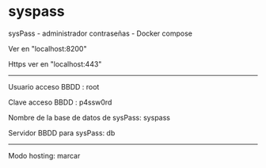 # syspass
sysPass - administrador contraseñas - Docker compose


Ver en "localhost:8200"

Https ver en "localhost:443"

-----------------------------
Usuario acceso BBDD : root

Clave acceso BBDD : p4ssw0rd 

Nombre de la base de datos de sysPass: syspass

Servidor BBDD para sysPass: db

-----------------------------
Modo hosting: marcar
